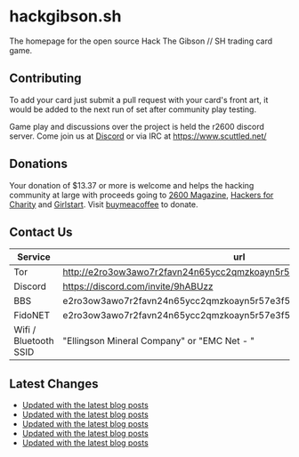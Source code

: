 # hackgibson.sh
The homepage for the open source Hack The Gibson // SH trading card game.


## Contributing

To add your card just submit a pull request with your card's front art, it would be added to the next run of set after community play testing.

Game play and discussions over the project is held the r2600 discord server. Come join us at [Discord](https://discord.com/invite/9hABUzz) or via IRC at https://www.scuttled.net/


## Donations

Your donation of $13.37 or more is welcome and helps the hacking community at large with proceeds going to [2600 Magazine](https://2600.com/), [Hackers for Charity](https://hackersforcharity.org) and [Girlstart](https://girlstart.org).  Visit [buymeacoffee](https://www.buymeacoffee.com/hackgibson.sh) to donate.


## Contact Us

Service | url
-|-
Tor | http://e2ro3ow3awo7r2favn24n65ycc2qmzkoayn5r57e3f56nvjwdcgg32ad.onion
Discord | https://discord.com/invite/9hABUzz
BBS | e2ro3ow3awo7r2favn24n65ycc2qmzkoayn5r57e3f56nvjwdcgg32ad.onion:23
FidoNET | e2ro3ow3awo7r2favn24n65ycc2qmzkoayn5r57e3f56nvjwdcgg32ad.onion:24554
Wifi / Bluetooth SSID | "Ellingson Mineral Company" or "EMC Net - <fidonet address>"

## Latest Changes
<!-- BLOG-POST-LIST:START -->
- [Updated with the latest blog posts](https://github.com/DFW2600/hackgibson.sh/commit/baf8e904c49df80b57853284d92c0269557b8f9d)
- [Updated with the latest blog posts](https://github.com/DFW2600/hackgibson.sh/commit/d85eb2a476b14c2fe5c2c2476bc05874dd715971)
- [Updated with the latest blog posts](https://github.com/DFW2600/hackgibson.sh/commit/c3c82a89dd221af5432d27f5baeea915433d044a)
- [Updated with the latest blog posts](https://github.com/DFW2600/hackgibson.sh/commit/1637ecb5b18e807f30efb497ee540e10c156284a)
- [Updated with the latest blog posts](https://github.com/DFW2600/hackgibson.sh/commit/fc82dbb8e761d94095a140e15ad890b2a5603528)
<!-- BLOG-POST-LIST:END -->
